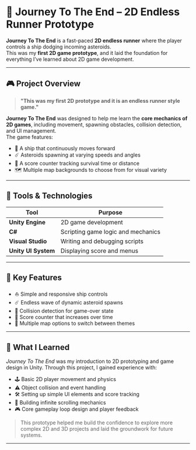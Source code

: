 # 🚀 Journey To The End – 2D Endless Runner Prototype

**Journey To The End** is a fast-paced **2D endless runner** where the player controls a ship dodging incoming asteroids.  
This was my **first 2D game prototype**, and it laid the foundation for everything I’ve learned about 2D game development.

---

## 🎮 Project Overview

> **"This was my first 2D prototype and it is an endless runner style game."**

**Journey To The End** was designed to help me learn the **core mechanics of 2D games**, including movement, spawning obstacles, collision detection, and UI management.  
The game features:

- 🚀 A ship that continuously moves forward
- ☄️ Asteroids spawning at varying speeds and angles
- 🎯 A score counter tracking survival time or distance
- 🗺️ Multiple map backgrounds to choose from for visual variety

---

## 🧰 Tools & Technologies

| Tool             | Purpose                             |
|------------------|-------------------------------------|
| **Unity Engine** | 2D game development                 |
| **C#**           | Scripting game logic and mechanics  |
| **Visual Studio**| Writing and debugging scripts       |
| **Unity UI System** | Displaying score and menus       |

---

## 🌟 Key Features

- ⛵ Simple and responsive ship controls  
- ☄️ Endless wave of dynamic asteroid spawns  
- 🧱 Collision detection for game-over state  
- 🔢 Score counter that increases over time  
- 🌌 Multiple map options to switch between themes  

---

## 🧠 What I Learned

*Journey To The End* was my introduction to 2D prototyping and game design in Unity. Through this project, I gained experience with:

- 🕹️ Basic 2D player movement and physics
- ⚠️ Object collision and event handling
- 🛠️ Setting up simple UI elements and score tracking
- 🌠 Building infinite scrolling mechanics
- 🎮 Core gameplay loop design and player feedback

> This prototype helped me build the confidence to explore more complex 2D and 3D projects and laid the groundwork for future systems.

---
